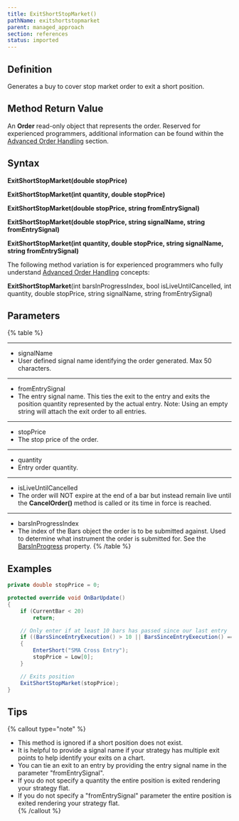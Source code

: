 ```yaml
---
title: ExitShortStopMarket()
pathName: exitshortstopmarket
parent: managed_approach
section: references
status: imported
---
```


## Definition

Generates a buy to cover stop market order to exit a short position.

## Method Return Value

An **Order** read-only object that represents the order. Reserved for experienced programmers, additional information can be found within the [Advanced Order Handling](advanced_order_handling) section.

## Syntax  

**ExitShortStopMarket(double stopPrice)**

**ExitShortStopMarket(int quantity, double stopPrice)**

**ExitShortStopMarket(double stopPrice, string fromEntrySignal)**

**ExitShortStopMarket(double stopPrice, string signalName, string fromEntrySignal)**

**ExitShortStopMarket(int quantity, double stopPrice, string signalName, string fromEntrySignal)**

The following method variation is for experienced programmers who fully understand [Advanced Order Handling](advanced_order_handling) concepts:

**ExitShortStopMarket**(int barsInProgressIndex, bool isLiveUntilCancelled, int quantity, double stopPrice, string signalName, string fromEntrySignal)

## Parameters

{% table %}

---

* signalName
* User defined signal name identifying the order generated. Max 50 characters.

---

* fromEntrySignal
* The entry signal name. This ties the exit to the entry and exits the position quantity represented by the actual entry. Note: Using an empty string will attach the exit order to all entries.

---

* stopPrice
* The stop price of the order.

---

* quantity
* Entry order quantity.

---

* isLiveUntilCancelled
* The order will NOT expire at the end of a bar but instead remain live until the **CancelOrder()** method is called or its time in force is reached.

---

* barsInProgressIndex
* The index of the Bars object the order is to be submitted against. Used to determine what instrument the order is submitted for. See the [BarsInProgress](barsinprogress) property.
{% /table %}

## Examples

```csharp
private double stopPrice = 0;

protected override void OnBarUpdate()
{
    if (CurrentBar < 20)
        return;

    // Only enter if at least 10 bars has passed since our last entry
    if ((BarsSinceEntryExecution() > 10 || BarsSinceEntryExecution() == -1) && CrossBelow(SMA(10), SMA(20), 1))
    {
        EnterShort("SMA Cross Entry");
        stopPrice = Low[0];
    }

    // Exits position
    ExitShortStopMarket(stopPrice);
}
```

## Tips

{% callout type="note" %}

* This method is ignored if a short position does not exist.  
* It is helpful to provide a signal name if your strategy has multiple exit points to help identify your exits on a chart.  
* You can tie an exit to an entry by providing the entry signal name in the parameter "fromEntrySignal".  
* If you do not specify a quantity the entire position is exited rendering your strategy flat.  
* If you do not specify a "fromEntrySignal" parameter the entire position is exited rendering your strategy flat.  
{% /callout %}
